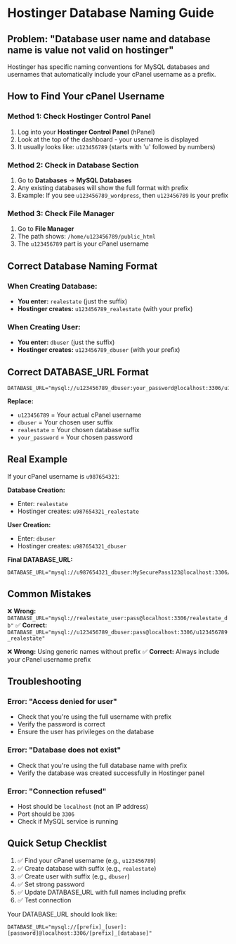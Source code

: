 # Hostinger Database Naming Guide

## Problem: "Database user name and database name is value not valid on hostinger"

Hostinger has specific naming conventions for MySQL databases and usernames that automatically include your cPanel username as a prefix.

## How to Find Your cPanel Username

### Method 1: Check Hostinger Control Panel
1. Log into your **Hostinger Control Panel** (hPanel)
2. Look at the top of the dashboard - your username is displayed
3. It usually looks like: `u123456789` (starts with 'u' followed by numbers)

### Method 2: Check in Database Section
1. Go to **Databases** → **MySQL Databases**
2. Any existing databases will show the full format with prefix
3. Example: If you see `u123456789_wordpress`, then `u123456789` is your prefix

### Method 3: Check File Manager
1. Go to **File Manager**
2. The path shows: `/home/u123456789/public_html`
3. The `u123456789` part is your cPanel username

## Correct Database Naming Format

### When Creating Database:
- **You enter:** `realestate` (just the suffix)
- **Hostinger creates:** `u123456789_realestate` (with your prefix)

### When Creating User:
- **You enter:** `dbuser` (just the suffix)  
- **Hostinger creates:** `u123456789_dbuser` (with your prefix)

## Correct DATABASE_URL Format

```env
DATABASE_URL="mysql://u123456789_dbuser:your_password@localhost:3306/u123456789_realestate"
```

**Replace:**
- `u123456789` = Your actual cPanel username
- `dbuser` = Your chosen user suffix
- `realestate` = Your chosen database suffix
- `your_password` = Your chosen password

## Real Example

If your cPanel username is `u987654321`:

**Database Creation:**
- Enter: `realestate`
- Hostinger creates: `u987654321_realestate`

**User Creation:**
- Enter: `dbuser`
- Hostinger creates: `u987654321_dbuser`

**Final DATABASE_URL:**
```env
DATABASE_URL="mysql://u987654321_dbuser:MySecurePass123@localhost:3306/u987654321_realestate"
```

## Common Mistakes

❌ **Wrong:** `DATABASE_URL="mysql://realestate_user:pass@localhost:3306/realestate_db"`
✅ **Correct:** `DATABASE_URL="mysql://u123456789_dbuser:pass@localhost:3306/u123456789_realestate"`

❌ **Wrong:** Using generic names without prefix
✅ **Correct:** Always include your cPanel username prefix

## Troubleshooting

### Error: "Access denied for user"
- Check that you're using the full username with prefix
- Verify the password is correct
- Ensure the user has privileges on the database

### Error: "Database does not exist" 
- Check that you're using the full database name with prefix
- Verify the database was created successfully in Hostinger panel

### Error: "Connection refused"
- Host should be `localhost` (not an IP address)
- Port should be `3306`
- Check if MySQL service is running

## Quick Setup Checklist

1. ✅ Find your cPanel username (e.g., `u123456789`)
2. ✅ Create database with suffix (e.g., `realestate`)
3. ✅ Create user with suffix (e.g., `dbuser`)
4. ✅ Set strong password
5. ✅ Update DATABASE_URL with full names including prefix
6. ✅ Test connection

Your DATABASE_URL should look like:
```env
DATABASE_URL="mysql://[prefix]_[user]:[password]@localhost:3306/[prefix]_[database]"
```
